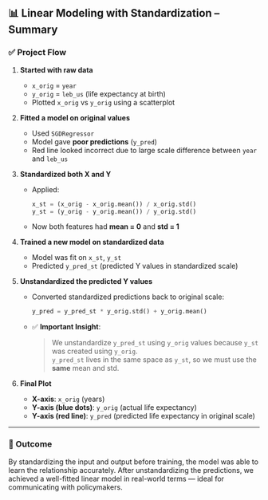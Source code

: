 ## 📊 Linear Modeling with Standardization – Summary

### ✅ Project Flow

1. **Started with raw data**
   - `x_orig` = `year`
   - `y_orig` = `leb_us` (life expectancy at birth)
   - Plotted `x_orig` vs `y_orig` using a scatterplot

2. **Fitted a model on original values**
   - Used `SGDRegressor`
   - Model gave **poor predictions** (`y_pred`)
   - Red line looked incorrect due to large scale difference between `year` and `leb_us`

3. **Standardized both X and Y**
   - Applied:

     ```python
     x_st = (x_orig - x_orig.mean()) / x_orig.std()
     y_st = (y_orig - y_orig.mean()) / y_orig.std()
     ```

   - Now both features had **mean = 0** and **std = 1**

4. **Trained a new model on standardized data**
   - Model was fit on `x_st`, `y_st`
   - Predicted `y_pred_st` (predicted Y values in standardized scale)

5. **Unstandardized the predicted Y values**
   - Converted standardized predictions back to original scale:

     ```python
     y_pred = y_pred_st * y_orig.std() + y_orig.mean()
     ```

   - ✅ **Important Insight**:
     > We unstandardize `y_pred_st` using `y_orig` values because `y_st` was created using `y_orig`.  
     > `y_pred_st` lives in the same space as `y_st`, so we must use the **same** mean and std.

6. **Final Plot**
   - **X-axis**: `x_orig` (years)
   - **Y-axis (blue dots)**: `y_orig` (actual life expectancy)
   - **Y-axis (red line)**: `y_pred` (predicted life expectancy in original scale)

---

### 🎯 Outcome

By standardizing the input and output before training, the model was able to learn the relationship accurately. After unstandardizing the predictions, we achieved a well-fitted linear model in real-world terms — ideal for communicating with policymakers.

